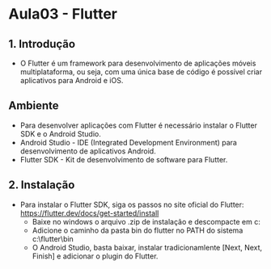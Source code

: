 # Aula03 - Flutter
## 1. Introdução
- O Flutter é um framework para desenvolvimento de aplicações móveis multiplataforma, ou seja, com uma única base de código é possível criar aplicativos para Android e iOS.

## Ambiente
- Para desenvolver aplicações com Flutter é necessário instalar o Flutter SDK e o Android Studio.
- Android Studio - IDE (Integrated Development Environment) para desenvolvimento de aplicativos Android.
- Flutter SDK - Kit de desenvolvimento de software para Flutter.

## 2. Instalação
- Para instalar o Flutter SDK, siga os passos no site oficial do Flutter: https://flutter.dev/docs/get-started/install
    - Baixe no windows o arquivo .zip de instalação e descompacte em c:
    - Adicione o caminho da pasta bin do flutter no PATH do sistema c:\flutter\bin
    - O Android Studio, basta baixar, instalar tradicionamlente [Next, Next, Finish] e adicionar o plugin do Flutter.
